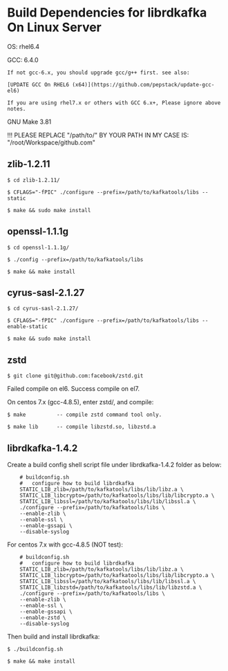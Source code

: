 # Build Dependencies for librdkafka On Linux Server

OS: rhel6.4

GCC: 6.4.0

    If not gcc-6.x, you should upgrade gcc/g++ first. see also:
    
    [UPDATE GCC On RHEL6 (x64)](https://github.com/pepstack/update-gcc-el6)

    If you are using rhel7.x or others with GCC 6.x+, Please ignore above notes.

GNU Make 3.81


!!! PLEASE REPLACE "/path/to/" BY YOUR PATH IN MY CASE IS: "/root/Workspace/github.com"


## zlib-1.2.11

    $ cd zlib-1.2.11/

    $ CFLAGS="-fPIC" ./configure --prefix=/path/to/kafkatools/libs --static

    $ make && sudo make install


## openssl-1.1.1g

    $ cd openssl-1.1.1g/

    $ ./config --prefix=/path/to/kafkatools/libs

    $ make && make install


## cyrus-sasl-2.1.27

    $ cd cyrus-sasl-2.1.27/

    $ CFLAGS="-fPIC" ./configure --prefix=/path/to/kafkatools/libs --enable-static

    $ make && sudo make install


## zstd

    $ git clone git@github.com:facebook/zstd.git

Failed compile on el6. Success compile on el7.

On centos 7.x (gcc-4.8.5), enter zstd/, and compile:

    $ make          -- compile zstd command tool only.

    $ make lib      -- compile libzstd.so, libzstd.a


## librdkafka-1.4.2

Create a build config shell script file under librdkafka-1.4.2 folder as below:

```
    # buildconfig.sh
    #   configure how to build librdkafka
    STATIC_LIB_zlib=/path/to/kafkatools/libs/lib/libz.a \
    STATIC_LIB_libcrypto=/path/to/kafkatools/libs/lib/libcrypto.a \
    STATIC_LIB_libssl=/path/to/kafkatools/libs/lib/libssl.a \
    ./configure --prefix=/path/to/kafkatools/libs \
    --enable-zlib \
    --enable-ssl \
    --enable-gssapi \
    --disable-syslog
```

For centos 7.x with gcc-4.8.5 (NOT test):

```
    # buildconfig.sh
    #   configure how to build librdkafka
    STATIC_LIB_zlib=/path/to/kafkatools/libs/lib/libz.a \
    STATIC_LIB_libcrypto=/path/to/kafkatools/libs/lib/libcrypto.a \
    STATIC_LIB_libssl=/path/to/kafkatools/libs/lib/libssl.a \
    STATIC_LIB_libzstd=/path/to/kafkatools/libs/lib/libzstd.a \
    ./configure --prefix=/path/to/kafkatools/libs \
    --enable-zlib \
    --enable-ssl \
    --enable-gssapi \
    --enable-zstd \
    --disable-syslog
```

Then build and install librdkafka:

    $ ./buildconfig.sh

    $ make && make install
